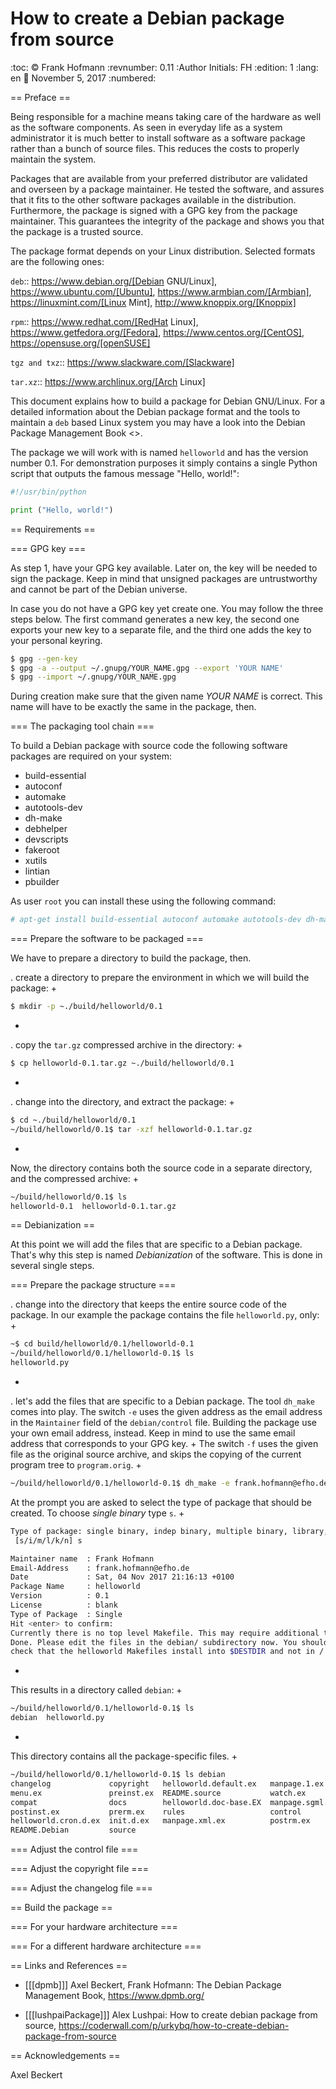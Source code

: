 How to create a Debian package from source
==========================================
:toc:
:copyright: Frank Hofmann
:revnumber: 0.11
:Author Initials: FH
:edition: 1
:lang: en
:date: November 5, 2017
:numbered:

== Preface ==

Being responsible for a machine means taking care of the hardware as
well as the software components. As seen in everyday life as a system
administrator it is much better to install software as a software
package rather than a bunch of source files. This reduces the costs to
properly maintain the system.

Packages that are available from your preferred distributor are
validated and overseen by a package maintainer. He tested the software,
and assures that it fits to the other software packages available in the
distribution. Furthermore, the package is signed with a GPG key from the
package maintainer. This guarantees the integrity of the package and
shows you that the package is a trusted source.

The package format depends on your Linux distribution. Selected formats
are the following ones:

`deb`:: https://www.debian.org/[Debian GNU/Linux],
https://www.ubuntu.com/[Ubuntu], https://www.armbian.com/[Armbian], https://linuxmint.com/[Linux Mint], http://www.knoppix.org/[Knoppix]

`rpm`:: https://www.redhat.com/[RedHat Linux],
https://www.getfedora.org/[Fedora], https://www.centos.org/[CentOS],
https://opensuse.org/[openSUSE]

`tgz and txz`:: https://www.slackware.com/[Slackware]

`tar.xz`:: https://www.archlinux.org/[Arch Linux]

This document explains how to build a package for Debian GNU/Linux. For
a detailed information about the Debian package format and the tools to
maintain a `deb` based Linux system you may have a look into the Debian
Package Management Book <<dpmb>>.

The package we will work with is named `helloworld` and has the version
number 0.1. For demonstration purposes it simply contains a single
Python script that outputs the famous message "Hello, world!":

```python
#!/usr/bin/python

print ("Hello, world!")
```

== Requirements ==

=== GPG key ===

As step 1, have your GPG key available. Later on, the key will be needed
to sign the package. Keep in mind that unsigned packages are
untrustworthy and cannot be part of the Debian universe.

In case you do not have a GPG key yet create one. You may follow the
three steps below. The first command generates a new key, the second one
exports your new key to a separate file, and the third one adds the key
to your personal keyring.

```sh
$ gpg --gen-key
$ gpg -a --output ~/.gnupg/YOUR_NAME.gpg --export 'YOUR NAME'
$ gpg --import ~/.gnupg/YOUR_NAME.gpg
```

During creation make sure that the given name _YOUR NAME_ is correct.
This name will have to be exactly the same in the package, then.

=== The packaging tool chain ===

To build a Debian package with source code the following software
packages are required on your system:

* build-essential
* autoconf 
* automake
* autotools-dev 
* dh-make 
* debhelper 
* devscripts 
* fakeroot
* xutils
* lintian 
* pbuilder

As user `root` you can install these using the following command:

```sh
# apt-get install build-essential autoconf automake autotools-dev dh-make debhelper devscripts fakeroot xutils lintian pbuilder
```

=== Prepare the software to be packaged ===

We have to prepare a directory to build the package, then.

. create a directory to prepare the environment in which we will build
the package:
+
```sh
$ mkdir -p ~./build/helloworld/0.1
```
+
. copy the `tar.gz` compressed archive in the directory:
+
```sh
$ cp helloworld-0.1.tar.gz ~./build/helloworld/0.1
```
+
. change into the directory, and extract the package:
+
```sh
$ cd ~./build/helloworld/0.1
~/build/helloworld/0.1$ tar -xzf helloworld-0.1.tar.gz
```
+
Now, the directory contains both the source code in a separate
directory, and the compressed archive:
+
```sh
~/build/helloworld/0.1$ ls
helloworld-0.1  helloworld-0.1.tar.gz
```

== Debianization ==

At this point we will add the files that are specific to a Debian
package. That's why this step is named _Debianization_ of the software.
This is done in several single steps.

=== Prepare the package structure ===

. change into the directory that keeps the entire source code of the
package. In our example the package contains the file `helloworld.py`,
only:
+
```sh
~$ cd build/helloworld/0.1/helloworld-0.1
~/build/helloworld/0.1/helloworld-0.1$ ls
helloworld.py
```
+
. let's add the files that are specific to a Debian package. The tool
`dh_make` comes into play. The switch `-e` uses the given address as the
email address in the `Maintainer` field of the `debian/control` file.
Building the package use your own email address, instead. Keep in mind
to use the same email address that corresponds to your GPG key.
+
The switch `-f` uses the given file as the original source archive, and
skips the copying of the current program tree to `program.orig`.
+
```sh
~/build/helloworld/0.1/helloworld-0.1$ dh_make -e frank.hofmann@efho.de -f ../helloworld-0.1.tar.gz
```
At the prompt you are asked to select the type of package that should be
created. To choose _single binary_ type `s`.
+
```sh
Type of package: single binary, indep binary, multiple binary, library, kernel module, kernel patch?
 [s/i/m/l/k/n] s

Maintainer name  : Frank Hofmann
Email-Address    : frank.hofmann@efho.de 
Date             : Sat, 04 Nov 2017 21:16:13 +0100
Package Name     : helloworld
Version          : 0.1
License          : blank
Type of Package  : Single
Hit <enter> to confirm: 
Currently there is no top level Makefile. This may require additional tuning.
Done. Please edit the files in the debian/ subdirectory now. You should also
check that the helloworld Makefiles install into $DESTDIR and not in / .
```
+
This results in a directory called `debian`:
+
```sh
~/build/helloworld/0.1/helloworld-0.1$ ls
debian  helloworld.py
```
+
This directory contains all the package-specific files.
+
```sh
~/build/helloworld/0.1/helloworld-0.1$ ls debian
changelog             copyright   helloworld.default.ex   manpage.1.ex
menu.ex               preinst.ex  README.source           watch.ex
compat                docs        helloworld.doc-base.EX  manpage.sgml.ex
postinst.ex           prerm.ex    rules                   control
helloworld.cron.d.ex  init.d.ex   manpage.xml.ex          postrm.ex
README.Debian         source
```

=== Adjust the control file ===

=== Adjust the copyright file ===

=== Adjust the changelog file ===

== Build the package ==

=== For your hardware architecture ===

=== For a different hardware architecture ===

== Links and References ==

- [[[dpmb]]] Axel Beckert, Frank Hofmann: The Debian Package Management
  Book, https://www.dpmb.org/

- [[[lushpaiPackage]]] Alex Lushpai: How to create debian package from source, https://coderwall.com/p/urkybq/how-to-create-debian-package-from-source

== Acknowledgements ==

Axel Beckert
